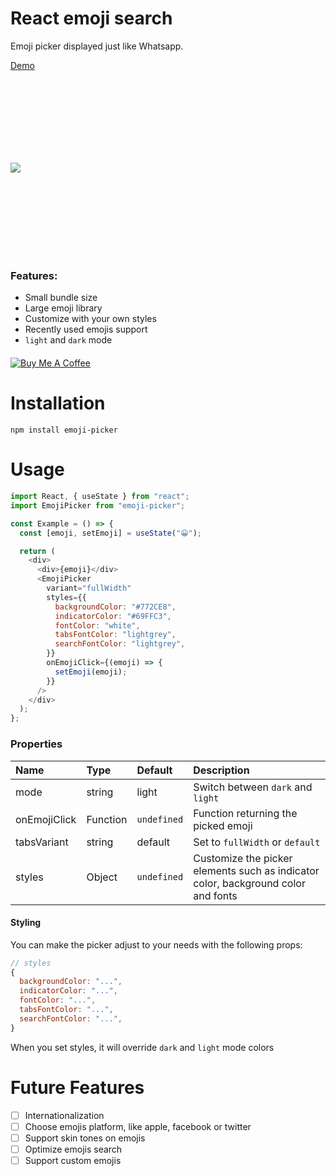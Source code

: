 # React emoji search

Emoji picker displayed just like Whatsapp.

[Demo](https://moji-search.herokuapp.com/)

<div style="display: flex; align-items:center; height: 280px; justify-content: between; margin: 15px 0;">
<img src="https://user-images.githubusercontent.com/8311115/141772301-abb7acac-1170-460c-8c57-55b604b2e253.png" style=""/>
</div>

### Features:

- Small bundle size
- Large emoji library
- Customize with your own styles
- Recently used emojis support
- `light` and `dark` mode

<a href="https://www.buymeacoffee.com/zeddz" style="margin: 20px 0; display: block;">
  <img
    src="https://www.buymeacoffee.com/assets/img/custom_images/orange_img.png"
    alt="Buy Me A Coffee"
    className="shadow-md h-9"
  />
</a>

# Installation

```
npm install emoji-picker
```

# Usage

```javascript
import React, { useState } from "react";
import EmojiPicker from "emoji-picker";

const Example = () => {
  const [emoji, setEmoji] = useState("😀️");

  return (
    <div>
      <div>{emoji}</div>
      <EmojiPicker
        variant="fullWidth"
        styles={{
          backgroundColor: "#772CE8",
          indicatorColor: "#69FFC3",
          fontColor: "white",
          tabsFontColor: "lightgrey",
          searchFontColor: "lightgrey",
        }}
        onEmojiClick={(emoji) => {
          setEmoji(emoji);
        }}
      />
    </div>
  );
};
```

### Properties

| Name         | Type     | Default     | Description                                                                       |
| :----------- | :------- | :---------- | :-------------------------------------------------------------------------------- |
| mode         | string   | light       | Switch between `dark` and `light`                                                 |
| onEmojiClick | Function | `undefined` | Function returning the picked emoji                                               |
| tabsVariant  | string   | default     | Set to `fullWidth` or `default`                                                   |
| styles       | Object   | `undefined` | Customize the picker elements such as indicator color, background color and fonts |

#### Styling

You can make the picker adjust to your needs with the following props:

```js
// styles
{
  backgroundColor: "...",
  indicatorColor: "...",
  fontColor: "...",
  tabsFontColor: "...",
  searchFontColor: "...",
}
```

When you set styles, it will override `dark` and `light` mode colors

# Future Features

- [ ] Internationalization
- [ ] Choose emojis platform, like apple, facebook or twitter
- [ ] Support skin tones on emojis
- [ ] Optimize emojis search
- [ ] Support custom emojis
